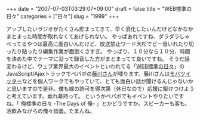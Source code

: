 +++
date = "2007-07-03T03:29:07+09:00"
draft = false
title = "WEB標準の日々"
categories = ["日々"]
slug = "1999"
+++

アップしたいラジオがたくさん貯まってきて、早く消化したいんだけどなかなかまとまった時間が取れなくてあげられない。
やっぱあれですね、ダラダラしゃべってるやつは最高に面白いんだけど、放送禁止ワード大杉でピー音いれたり切ったり貼ったり編集作業が面倒くさすぎ。
やっぱり、１０分なら１０分、時間を決めた中でテーマに沿って録音した方がまとまってて良いですね。
そうだ話変わるけど、ウェブ業界最大のイベントといわれてる「<a href="http://days2007.cssnite.jp/" target="_blank">WEB標準の日々</a>」のJavaScript/Ajaxトラックでペパボの<a href="http://www.milkstand.net/fsgarage/" target="_blank">藤川さん</a>が喋ります。藤川さんは<a href="http://tw.f-shin.net/" target="_blank">モバツイッター</a>などを個人ワークでもやっていて、とても面白い話が聞けるんじゃないかと思いますので是非。僕も嫁の許可を得次第（休日なので）応援に駆けつけようと考えています。垂れ幕持って。
というかペパボでもイベントやりたいですね。「 俺標準の日々 -The Days of 俺- 」とかどうですか。スピーカーも客も、酒飲みながらの俺々談義。たまんね。
